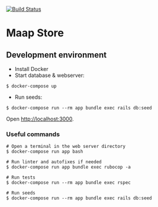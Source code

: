 [![Build Status](https://travis-ci.org/instedd/maap-store.svg?branch=master)](https://travis-ci.org/instedd/maap-store)

# Maap Store

## Development environment

* Install Docker
* Start database & webserver:

```
$ docker-compose up
```
* Run seeds:

```
$ docker-compose run --rm app bundle exec rails db:seed
```

Open [http://localhost:3000](http://localhost:3000).

### Useful commands

```
# Open a terminal in the web server directory
$ docker-compose run app bash

# Run linter and autofixes if needed
$ docker-compose run app bundle exec rubocop -a

# Run tests
$ docker-compose run --rm app bundle exec rspec

# Run seeds
$ docker-compose run --rm app bundle exec rails db:seed
```
